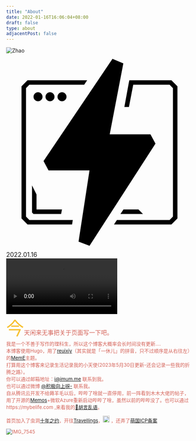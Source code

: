 ```yaml
---
title: "About"
date: 2022-01-16T16:06:04+08:00
draft: false
type: about
adjacentPost: false
---
```

![Zhao](https://cdn.jsdelivr.net/gh/tosspi/img@main//img/zhaoico2.png)

<svg role="img" viewBox="0 0 24 24" xmlns="http://www.w3.org/2000/svg"><title>Cloudflare Pages</title><path d="M10.715 14.32H5.442l-.64-1.203L13.673 0l1.397.579-1.752 9.112h5.24l.648 1.192L10.719 24l-1.412-.54ZM4.091 5.448a.5787.5787 0 1 1 0-1.1574.5787.5787 0 0 1 0 1.1574zm1.543 0a.5787.5787 0 1 1 0-1.1574.5787.5787 0 0 1 0 1.1574zm1.544 0a.5787.5787 0 1 1 0-1.1574.5787.5787 0 0 1 0 1.1574zm8.657-2.7h5.424l.772.771v16.975l-.772.772h-7.392l.374-.579h6.779l.432-.432V3.758l-.432-.432h-4.676l-.552 2.85h-.59l.529-2.877.108-.552ZM2.74 21.265l-.772-.772V3.518l.772-.771h7.677l-.386.579H2.98l-.432.432v16.496l.432.432h5.586l-.092.579zm1.157-1.93h3.28l-.116.58h-3.55l-.192-.193v-3.473l.578 1.158zm13.117 0 .579.58H14.7l.385-.58z"/></svg>

   <big>2022.01.16</big>
   <br>
   <video src="https://cdn.jsdelivr.net/gh/tosspi/mumu@main/uPic/lanjing.mp4" controls></video>
   <br>
   <font size=20 color=#f7cc003 >今</font><font size=3 color=#d56359 >天闲来无事把关于页面写一下吧。</font>  <br>
  <font size=2 color=#d56359 >我是一个不善于写作的理科生，所以这个博客大概率会长时间没有更新....  <br>
   <font size=2 color=#d56359 >本博客使用Hugo，用了[reuixiy](https://io-oi.me/)（其实就是「一休儿」的拼音，只不过顺序是从右往左）的[MemE](https://github.com/reuixiy/hugo-theme-meme)主题。</font>  <br>
   <font size=2 color=#d56359 >打算用这个博客来记录生活记录我的小天使(2023年5月30日更新-还会记录一些我的折腾之路）。</font>  <br>
   <font size=2 color=#d56359 >你可以通过邮箱地址：i@imum.me 联系到我。</font>  <br>
   <font size=2 color=#d56359 >也可以通过微博 [@积极向上呀-](https://weibo.com/zhaomumu520) 联系我。</font><br>
   <font size=2 color=#d56359 >自从腾讯云开发不给薅羊毛以后，哔哔了啥就一直停用，前一阵看到木木大佬的帖子，用了开源的[Memos](https://usememos.com/)+微软Azure重新启动哔哔了啥，虽然以前的哔哔没了。也可以通过https://mybelife.com ,来看我的[🦖胡言乱语](https://imum.me/talk/)。</font><br>


   首页加入了虫洞[十年之约](https://www.foreverblog.cn/)，开往[Travellings](https://github.com/travellings-link/travellings)，<a title="无聊湾 🥱 The Boring Bay" href="https://boringbay.com"><img height="18px" src="https://boringbay.com/api/badge/[domain]"></img></a>  ，还弄了[萌国ICP备案](https://icp.gov.moe/?keyword=20235559)
 
![IMG_7545](https://cdn.jsdelivr.net/gh/tosspi/mumu@main/uPic/IMG_7545.JPG)

